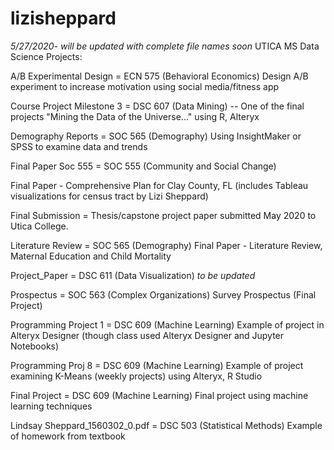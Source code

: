 # lizisheppard

*5/27/2020- will be updated with complete file names soon*
UTICA MS Data Science Projects: 

A/B Experimental Design = ECN 575 (Behavioral Economics) Design A/B experiment to increase motivation using social media/fitness app

Course Project Milestone 3 = DSC 607 (Data Mining) -- One of the final projects "Mining the Data of the Universe..." using R, Alteryx

Demography Reports = SOC 565 (Demography) Using InsightMaker or SPSS to examine data and trends

Final Paper Soc 555 = SOC 555 (Community and Social Change) 

Final Paper - Comprehensive Plan for Clay County, FL (includes Tableau visualizations for census tract by Lizi Sheppard)

Final Submission = Thesis/capstone project paper submitted May 2020 to Utica College.

Literature Review = SOC 565 (Demography) Final Paper - Literature Review, Maternal Education and Child Mortality

Project_Paper = DSC 611 (Data Visualization) *to be updated*

Prospectus = SOC 563 (Complex Organizations) Survey Prospectus (Final Project)

Programming Project 1 = DSC 609 (Machine Learning) Example of project in Alteryx Designer (though class used Alteryx Designer and Jupyter Notebooks) 

Programming Proj 8 = DSC 609 (Machine Learning) Example of project examining K-Means (weekly projects) using Alteryx, R Studio

Final Project = DSC 609 (Machine Learning) Final project using machine learning techniques 

Lindsay Sheppard_1560302_0.pdf = DSC 503 (Statistical Methods) Example of homework from textbook

